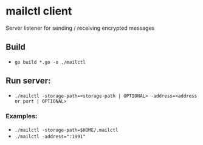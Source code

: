 # mailctl client

Server listener for sending / receiving encrypted messages

## Build
* `go build *.go -o ./mailctl`

## Run server:
* `./mailctl -storage-path=<storage-path | OPTIONAL> -address=<address or port | OPTIONAL>`

### Examples:

* `./mailctl -storage-path=$HOME/.mailctl`
* `./mailctl -address=":1991"`
